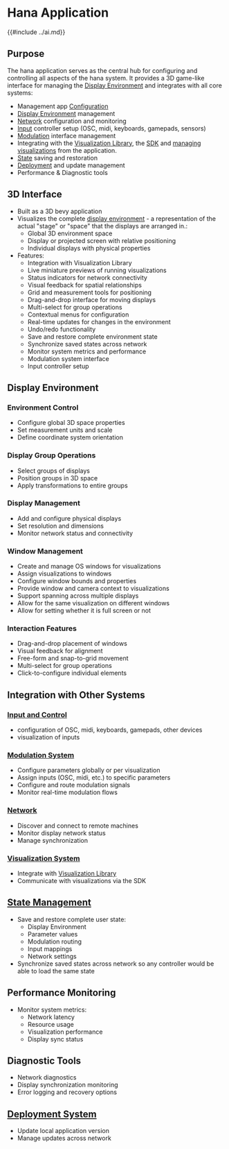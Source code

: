 # Hana Application
{{#include ../ai.md}}

## Purpose
The hana application serves as the central hub for configuring
and controlling all aspects of the hana system. It provides
a 3D game-like interface for managing the [Display Environment](display.md) and integrates with all core systems:
- Management app [Configuration](configuration.md)
- [Display Environment](display.md) management
- [Network](network.md) configuration and monitoring
- [Input](input.md) controller setup (OSC, midi, keyboards, gamepads, sensors)
- [Modulation](modulation.md) interface management
- Integrating with the [Visualization Library](visualization_library.md), the [SDK](visualization_sdk.md) and [managing visualizations](visualization_manager.md) from the application.
- [State](state.md) saving and restoration
- [Deployment](deployment.md) and update management
- Performance & Diagnostic tools
## 3D Interface
- Built as a 3D bevy application
- Visualizes the complete [display environment](display.md) - a representation of the actual "stage" or "space" that the displays are arranged in.:
    - Global 3D environment space
    - Display or projected screen with relative positioning
    - Individual displays with physical properties
- Features:
  - Integration with Visualization Library
  - Live miniature previews of running visualizations
  - Status indicators for network connectivity
  - Visual feedback for spatial relationships
  - Grid and measurement tools for positioning
  - Drag-and-drop interface for moving displays
  - Multi-select for group operations
  - Contextual menus for configuration
  - Real-time updates for changes in the environment
  - Undo/redo functionality
  - Save and restore complete environment state
  - Synchronize saved states across network
  - Monitor system metrics and performance
  - Modulation system interface
  - Input controller setup
## Display Environment
### Environment Control
- Configure global 3D space properties
- Set measurement units and scale
- Define coordinate system orientation
### Display Group Operations
- Select groups of displays
- Position groups in 3D space
- Apply transformations to entire groups
### Display Management
- Add and configure physical displays
- Set resolution and dimensions
- Monitor network status and connectivity
### Window Management
- Create and manage OS windows for visualizations
- Assign visualizations to windows
- Configure window bounds and properties
- Provide window and camera context to visualizations
- Support spanning across multiple displays
- Allow for the same visualization on different windows
- Allow for setting whether it is full screen or not
### Interaction Features
- Drag-and-drop placement of windows
- Visual feedback for alignment
- Free-form and snap-to-grid movement
- Multi-select for group operations
- Click-to-configure individual elements
## Integration with Other Systems
### [Input and Control](input.md)
- configuration of OSC, midi, keyboards, gamepads, other devices
- visualization of inputs
### [Modulation System](modulation.md)
- Configure parameters globally or per visualization
- Assign inputs (OSC, midi, etc.) to specific parameters
- Configure and route modulation signals
- Monitor real-time modulation flows
### [Network](network.md)
- Discover and connect to remote machines
- Monitor display network status
- Manage synchronization
### [Visualization System](visualization.md)
- Integrate with [Visualization Library](visualization_library.md)
- Communicate with visualizations via the SDK
## [State Management](state.md)
- Save and restore complete user state:
    - Display Environment
    - Parameter values
    - Modulation routing
    - Input mappings
    - Network settings
- Synchronize saved states across network so any controller would be able to load the same state
## Performance Monitoring
- Monitor system metrics:
    - Network latency
    - Resource usage
    - Visualization performance
    - Display sync status
## Diagnostic Tools
- Network diagnostics
- Display synchronization monitoring
- Error logging and recovery options
## [Deployment System](deployment.md)
- Update local application version
- Manage updates across network
